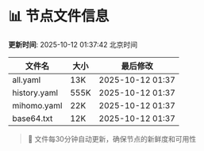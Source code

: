 # 📊 节点文件信息

**更新时间**: 2025-10-12 01:37:42 北京时间

| 文件名 | 大小 | 最后修改 |
|--------|------|----------|
| all.yaml | 13K | 2025-10-12 01:37 |
| history.yaml | 555K | 2025-10-12 01:37 |
| mihomo.yaml | 22K | 2025-10-12 01:37 |
| base64.txt | 12K | 2025-10-12 01:37 |

> 🔄 文件每30分钟自动更新，确保节点的新鲜度和可用性
